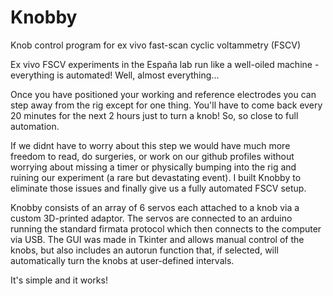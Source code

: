 # Knobby
Knob control program for ex vivo fast-scan cyclic voltammetry (FSCV)

Ex vivo FSCV experiments in the España lab run like a well-oiled machine - everything is automated! Well, almost everything...

Once you have positioned your working and reference electrodes you can step away from the rig except for one thing. You'll have to come back every 20 minutes for the next 2 hours just to turn a knob! So, so close to full automation.

If we didnt have to worry about this step we would have much more freedom to read, do surgeries, or work on our github profiles without worrying about missing a timer or physically bumping into the rig and ruining our experiment (a rare but devastating event). I built Knobby to eliminate those issues and finally give us a fully automated FSCV setup.

Knobby consists of an array of 6 servos each attached to a knob via a custom 3D-printed adaptor. The servos are connected to an arduino running the standard firmata protocol which then connects to the computer via USB.  The GUI was made in Tkinter and allows manual control of the knobs, but also includes an autorun function that, if selected, will automatically turn the knobs at user-defined intervals. 

It's simple and it works!
